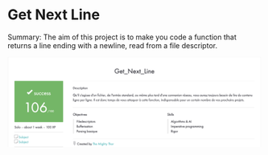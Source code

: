 # Get Next Line

Summary: The aim of this project is to make you code a function that returns a line
ending with a newline, read from a file descriptor.

![Alt text](./Get_next_line.png?raw=true "Title")
